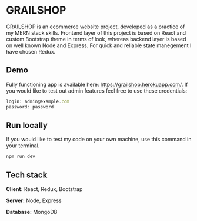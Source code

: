 # GRAILSHOP

GRAILSHOP is an ecommerce website project, developed as a practice of my MERN stack skills. Frontend layer of this project is based on React and custom Bootstrap theme in terms of look, whereas backend layer is based on well known Node and Express. For quick and reliable state manegement I have chosen Redux.

## Demo
Fully functioning app is available here: https://grailshop.herokuapp.com/. If you would like to test out admin features feel free to use these credentials:

```js
login: admin@example.com
password: password 
```

## Run locally

If you would like to test my code on your own machine, use this command in your terminal.

```js
npm run dev
```

## Tech stack

**Client:** React, Redux, Bootstrap

**Server:** Node, Express

**Database:** MongoDB